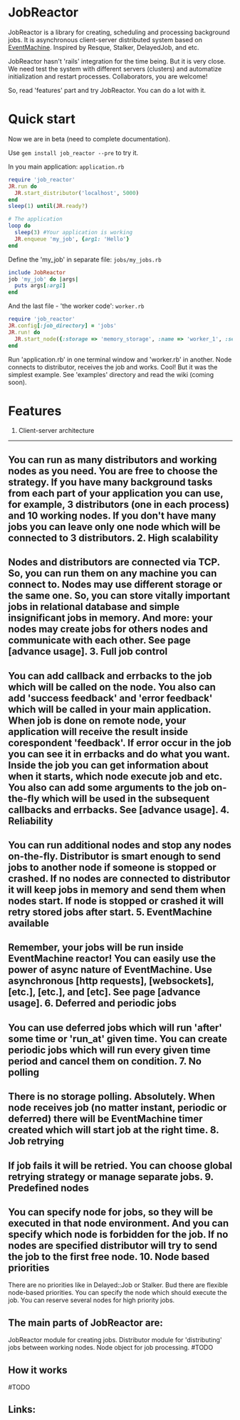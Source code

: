 JobReactor
==========

JobReactor is a library for creating, scheduling and processing background jobs.
It is asynchronous client-server distributed system based on [EventMachine][0].
Inspired by Resque, Stalker, DelayedJob, and etc.

JobReactor hasn't 'rails' integration for the time being.
But it is very close. We need test the system with different servers (clusters) and automatize initialization and restart processes.
Collaborators, you are welcome!

So, read 'features' part and try JobReactor. You can do a lot with it.

Quick start
===========
Now we are in beta (need to complete documentation).

Use `gem install job_reactor --pre` to try it.

In you main application:
`application.rb`
``` ruby
require 'job_reactor'
JR.run do
  JR.start_distributor('localhost', 5000)
end
sleep(1) until(JR.ready?)

# The application
loop do
  sleep(3) #Your application is working
  JR.enqueue 'my_job', {arg1: 'Hello'}
end
```
Define the 'my_job' in separate file:
`jobs/my_jobs.rb`
``` ruby
include JobReactor
job 'my_job' do |args|
  puts args[:arg1]
end
```
And the last file - 'the worker code':
`worker.rb`
``` ruby
require 'job_reactor'
JR.config[:job_directory] = 'jobs'
JR.run! do
  JR.start_node({:storage => 'memory_storage', :name => 'worker_1', :server => ['localhost', 5001], :distributors => [['localhost', 5000]] })
end
```
Run 'application.rb' in one terminal window and 'worker.rb' in another.
Node connects to distributor, receives the job and works.
Cool! But it was the simplest example. See 'examples' directory and read the wiki (coming soon).

Features
=============
1. Client-server architecture
-----------------------------
You can run as many distributors and working nodes as you need. You are free to choose the strategy.
If you have many background tasks from each part of your application you can use, for example, 3 distributors (one in each process) and 10 working nodes.
If you don't have many jobs you can leave only one node which will be connected to 3 distributors.
2. High scalability
-------------------
Nodes and distributors are connected via TCP. So, you can run them on any machine you can connect to.
Nodes may use different storage or the same one. So, you can store vitally important jobs in relational database and
simple insignificant jobs in memory.
And more: your nodes may create jobs for others nodes and communicate with each other. See page [advance usage].
3. Full job control
-------------------
You can add callback and errbacks to the job which will be called on the node.
You also can add 'success feedback' and 'error feedback' which will be called in your main application.
When job is done on remote node, your application will receive the result inside corespondent 'feedback'.
If error occur in the job you can see it in errbacks and do what you want.
Inside the job you can get information about when it starts, which node execute job and etc.
You also can add some arguments to the job on-the-fly which will be used in the subsequent callbacks and errbacks. See [advance usage].
4. Reliability
--------------
You can run additional nodes and stop any nodes on-the-fly.
Distributor is smart enough to send jobs to another node if someone is stopped or crashed.
If no nodes are connected to distributor it will keep jobs in memory and send them when nodes start.
If node is stopped or crashed it will retry stored jobs after start.
5. EventMachine available
-------------------------
Remember, your jobs will be run inside EventMachine reactor! You can easily use the power of async nature of EventMachine.
Use asynchronous [http requests], [websockets], [etc.], [etc.], and [etc]. See page [advance usage].
6. Deferred and periodic jobs
-----------------------------
You can use deferred jobs which will run 'after' some time or 'run_at' given time.
You can create periodic jobs which will run every given time period and cancel them on condition.
7. No polling
-------------
There is no storage polling. Absolutely. When node receives job (no matter instant, periodic or deferred) there will be EventMachine timer created
which will start job at the right time.
8. Job retrying
--------------
If job fails it will be retried. You can choose global retrying strategy or manage separate jobs.
9. Predefined nodes
-------------------
You can specify node for jobs, so they will be executed in that node environment. And you can specify which node is forbidden for the job.
If no nodes are specified distributor will try to send the job to the first free node.
10. Node based priorities
-----------------------
There are no priorities like in Delayed::Job or Stalker. Bud there are flexible node-based priorities.
You can specify the node which should execute the job. You can reserve several nodes for high priority jobs.



The main parts of JobReactor are:
---------------------------------
JobReactor module for creating jobs.
Distributor module for 'distributing' jobs between working nodes.
Node object for job processing.
#TODO








How it works
------------
#TODO





Links:
------
[0]: http://rubyeventmachine.com/